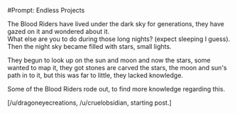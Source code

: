 #Prompt: Endless Projects

The Blood Riders have lived under the dark sky for generations, they have gazed on it and wondered about it.  
What else are you to do during those long nights? (expect sleeping I guess). Then the night sky became filled with stars, small lights.

They begun to look up on the sun and moon and now the stars, some wanted to map it, they got stones are carved the stars, the moon and sun's path in to it, but this was far to little, they lacked knowledge.  

Some of the Blood Riders rode out, to find more knowledge regarding this.

[/u/dragoneyecreations, /u/cruelobsidian, starting post.]